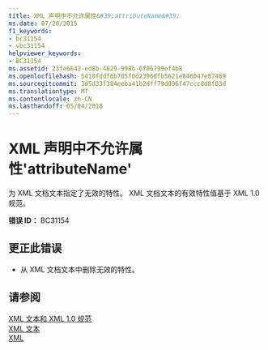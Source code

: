 ```yaml
---
title: XML 声明中不允许属性&#39;attributeName&#39;
ms.date: 07/20/2015
f1_keywords:
- bc31154
- vbc31154
helpviewer_keywords:
- BC31154
ms.assetid: 23fe6642-ed8b-4629-998b-6f06799ef4b8
ms.openlocfilehash: 5418fddf6b705f0d2396dfb5621e846047e87469
ms.sourcegitcommit: 3d5d33f384eeba41b2dff79d096f47ccc8d8f03d
ms.translationtype: MT
ms.contentlocale: zh-CN
ms.lasthandoff: 05/04/2018
---
```

# <a name="xml-declaration-does-not-allow-attribute-39attributename39"></a>XML 声明中不允许属性&#39;attributeName&#39;
为 XML 文档文本指定了无效的特性。 XML 文档文本的有效特性值基于 XML 1.0 规范。  
  
 **错误 ID：** BC31154  
  
## <a name="to-correct-this-error"></a>更正此错误  
  
-   从 XML 文档文本中删除无效的特性。  
  
## <a name="see-also"></a>请参阅  
 [XML 文本和 XML 1.0 规范](../../visual-basic/programming-guide/language-features/xml/xml-literals-and-the-xml-1-0-specification.md)  
 [XML 文本](../../visual-basic/language-reference/xml-literals/index.md)  
 [XML](../../visual-basic/programming-guide/language-features/xml/index.md)

